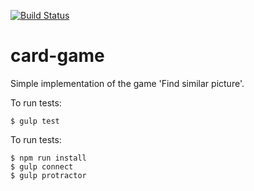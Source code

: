 [![Build Status](https://travis-ci.org/annmirosh/card-game.svg?branch=master)](https://travis-ci.org/annmirosh/card-game)


# card-game

Simple implementation of the game 'Find similar picture'.

    
To run tests:

    $ gulp test
    
To run tests:

    $ npm run install
    $ gulp connect
    $ gulp protractor